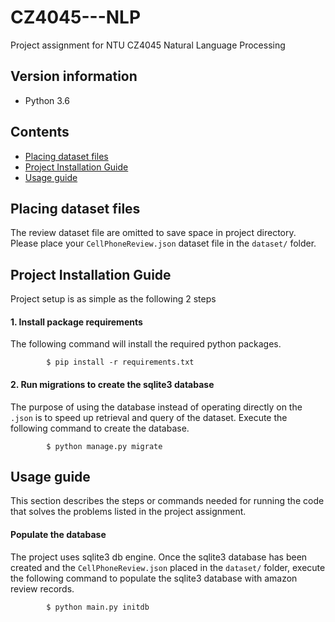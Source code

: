 # CZ4045---NLP
Project assignment for NTU CZ4045 Natural Language Processing

## Version information
- Python 3.6


## Contents
- [Placing dataset files](placing-dataset-files)
- [Project Installation Guide](project-installation-guide)
- [Usage guide](usage-guide)


## Placing dataset files
The review dataset file are omitted to save space in project directory. Please place your `CellPhoneReview.json` dataset file in the `dataset/` folder.

## Project Installation Guide
Project setup is as simple as the following 2 steps 
#### 1. Install package requirements
The following command will install the required python packages.
```
        $ pip install -r requirements.txt
```

#### 2. Run migrations to create the sqlite3 database
The purpose of using the database instead of operating directly on the `.json` is to speed up retrieval and query of the dataset. Execute the following command to create the database.
```
        $ python manage.py migrate
```

## Usage guide
This section describes the steps or commands needed for running the code that solves the problems listed in the project assignment.
#### Populate the database
The project uses sqlite3 db engine. Once the sqlite3 database has been created and the `CellPhoneReview.json` placed in the `dataset/` folder, execute the following command to populate the sqlite3 database with amazon review records.
```
        $ python main.py initdb
``` 
